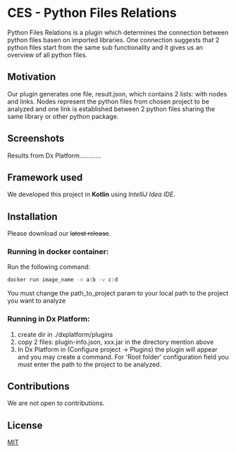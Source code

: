 # CES - Python Files Relations

Python Files Relations is a plugin which determines the connection between python files basen on imported libraries. One connection suggests that 2 python files start from the same sub functionality and it gives us an overview of all python files.


## Motivation

Our plugin generates one file, result.json, which contains 2 lists: with nodes and links. Nodes represent the python files from chosen project to be analyzed and one link is established between 2 python files sharing the same library or other python package. 


## Screenshots

Results from Dx Platform............


## Framework used

We developed this project in **Kotlin** using _IntelliJ Idea IDE_.


## Installation

Please download our ~~latest release~~.

### Running in docker container:
Run the following command:

```bash
docker run image_name -v a:b -v c:d
```
You must change the path_to_project param to your local path to the project you want to analyze

### Running in Dx Platform:
1. create dir in ./dxplatform/plugins
2. copy 2 files: plugin-info.json, xxx.jar in the directory mention above
3. In Dx Platform in (Configure project -> Plugins) the plugin will appear and you may create a command. For 'Root folder' configuration field you must enter the path to the project to be analyzed.


## Contributions
We are not open to contributions.
   
   
## License
[MIT](https://choosealicense.com/licenses/mit/)


